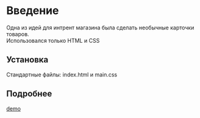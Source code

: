 # Введение
Одна из идей для интрент магазина была сделать необычные карточки товаров.  
Использовался только HTML и CSS

## Установка

Стандартные файлы: index.html и main.css

## Подробнее
[demo](https://ilyasrv.github.io/cards/)
